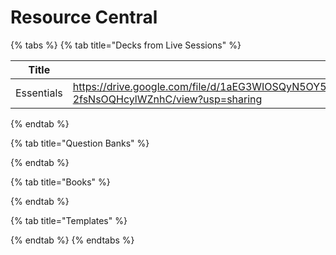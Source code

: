 # Resource Central

{% tabs %}
{% tab title="Decks from Live Sessions" %}
<table><thead><tr><th width="126">Title</th><th data-type="content-ref"></th></tr></thead><tbody><tr><td>Essentials</td><td><a href="https://drive.google.com/file/d/1aEG3WIOSQyN5OY5-2fsNsOQHcylWZnhC/view?usp=sharing">https://drive.google.com/file/d/1aEG3WIOSQyN5OY5-2fsNsOQHcylWZnhC/view?usp=sharing</a></td></tr></tbody></table>
{% endtab %}

{% tab title="Question Banks" %}

{% endtab %}

{% tab title="Books" %}

{% endtab %}

{% tab title="Templates" %}

{% endtab %}
{% endtabs %}
